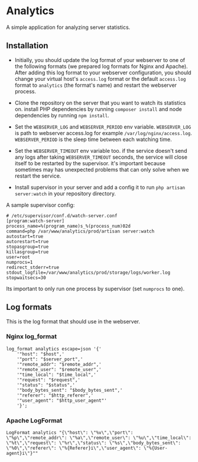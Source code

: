 # Analytics

A simple application for analyzing server statistics.

## Installation

- Initially, you should update the log format of your webserver to one of the following formats (we prepared log formats for Nginx and Apache). After adding this log format to your webserver configuration, you should change your virtual host's `access.log` format or the default `access.log` format to `analytics` (the format's name) and restart the webserver process.

- Clone the repository on the server that you want to watch its statistics on. install PHP dependencies by running `composer install` and node dependencies by running `npm install`.

- Set the `WEBSERVER_LOG` and `WEBSERVER_PERIOD` env variable. `WEBSERVER_LOG` is path to webserver access.log for example `/var/log/nginx/access.log`. `WEBSERVER_PERIOD` is the sleep time between each watching time.

- Set the `WEBSERVER_TIMEOUT` env variable too. if the service doesn't send any logs after taking `WEBSERVER_TIMEOUT` seconds, the service will close itself to be restarted by the supervisor. it's important because sometimes may has unexpected problems that can only solve when we restart the service.

- Install supervisor in your server and add a config it to run `php artisan server:watch` in your repository directory.

A sample supervisor config:

```
# /etc/supervisor/conf.d/watch-server.conf
[program:watch-server]
process_name=%(program_name)s_%(process_num)02d
command=php /var/www/analytics/prod/artisan server:watch
autostart=true
autorestart=true
stopasgroup=true
killasgroup=true
user=root
numprocs=1
redirect_stderr=true
stdout_logfile=/var/www/analytics/prod/storage/logs/worker.log
stopwaitsecs=30
```

Its important to only run one process by supervisor (set `numprocs` to one).

## Log formats

This is the log format that should use in the webserver.

### Nginx log_format

```
log_format analytics escape=json '{'
    '"host": "$host",'
    '"port": "$server_port",'
    '"remote_addr": "$remote_addr",'
    '"remote_user": "$remote_user",'
    '"time_local": "$time_local",'
    '"request": "$request",'
    '"status": "$status",'
    '"body_bytes_sent": "$body_bytes_sent",'
    '"referer": "$http_referer",'
    '"user_agent": "$http_user_agent"'
    '}';
```

### Apache LogFormat

```
LogFormat analytics "{\"host\": \"%v\",\"port\": \"%p\",\"remote_addr\": \"%a\",\"remote_user\": \"%u\",\"time_local\": \"%t\",\"request\": \"%r\",\"status\": \"%s\",\"body_bytes_sent\": \"%0\",\"referer\": \"%{Referer}i\",\"user_agent\": \"%{User-agent}i\"}""
```
